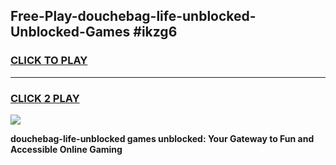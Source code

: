 
## Free-Play-douchebag-life-unblocked-Unblocked-Games #ikzg6
<h3>
<a href="https://news.freeplayer.one?title=douchebag-life-unblocked&ref=8M">CLICK TO PLAY</a></h3>
<hr>

<h3>
<a href="https://news.freeplayer.one?title=douchebag-life-unblocked&ref=8M">CLICK 2 PLAY</a>
  
</h3>

<a href="https://news.freeplayer.one?title=douchebag-life-unblocked&ref=8M"><img src="https://clearcache.store/games.png"></a>


**douchebag-life-unblocked games unblocked: Your Gateway to Fun and Accessible Online Gaming**
